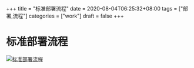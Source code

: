 +++
title = "标准部署流程"
date = 2020-08-04T06:25:32+08:00
tags = ["部署,流程"]
categories = ["work"]
draft = false
+++

# 标准部署流程

[![标准部署流程](https://pic.downk.cc/item/5f25277e14195aa5940d44b1.png)](https://pic.downk.cc/item/5f25277e14195aa5940d44b1.png)